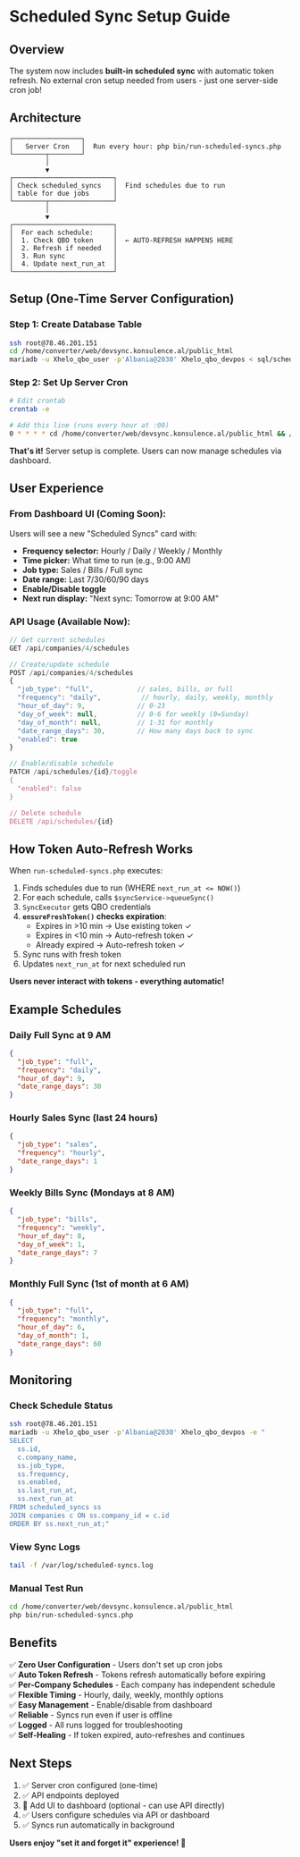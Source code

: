 # Scheduled Sync Setup Guide

## Overview
The system now includes **built-in scheduled sync** with automatic token refresh. No external cron setup needed from users - just one server-side cron job!

## Architecture

```
┌─────────────────┐
│   Server Cron   │  Run every hour: php bin/run-scheduled-syncs.php
└────────┬────────┘
         │
         ▼
┌─────────────────────────┐
│ Check scheduled_syncs   │  Find schedules due to run
│ table for due jobs      │
└────────┬────────────────┘
         │
         ▼
┌─────────────────────────┐
│  For each schedule:     │
│  1. Check QBO token     │  ← AUTO-REFRESH HAPPENS HERE
│  2. Refresh if needed   │
│  3. Run sync            │
│  4. Update next_run_at  │
└─────────────────────────┘
```

## Setup (One-Time Server Configuration)

### Step 1: Create Database Table

```bash
ssh root@78.46.201.151
cd /home/converter/web/devsync.konsulence.al/public_html
mariadb -u Xhelo_qbo_user -p'Albania@2030' Xhelo_qbo_devpos < sql/scheduled_syncs.sql
```

### Step 2: Set Up Server Cron

```bash
# Edit crontab
crontab -e

# Add this line (runs every hour at :00)
0 * * * * cd /home/converter/web/devsync.konsulence.al/public_html && /usr/bin/php bin/run-scheduled-syncs.php >> /var/log/scheduled-syncs.log 2>&1
```

**That's it!** Server setup is complete. Users can now manage schedules via dashboard.

## User Experience

### From Dashboard UI (Coming Soon):

Users will see a new "Scheduled Syncs" card with:

- **Frequency selector:** Hourly / Daily / Weekly / Monthly
- **Time picker:** What time to run (e.g., 9:00 AM)
- **Job type:** Sales / Bills / Full sync
- **Date range:** Last 7/30/60/90 days
- **Enable/Disable toggle**
- **Next run display:** "Next sync: Tomorrow at 9:00 AM"

### API Usage (Available Now):

```javascript
// Get current schedules
GET /api/companies/4/schedules

// Create/update schedule
POST /api/companies/4/schedules
{
  "job_type": "full",           // sales, bills, or full
  "frequency": "daily",          // hourly, daily, weekly, monthly
  "hour_of_day": 9,             // 0-23
  "day_of_week": null,          // 0-6 for weekly (0=Sunday)
  "day_of_month": null,         // 1-31 for monthly
  "date_range_days": 30,        // How many days back to sync
  "enabled": true
}

// Enable/disable schedule
PATCH /api/schedules/{id}/toggle
{
  "enabled": false
}

// Delete schedule
DELETE /api/schedules/{id}
```

## How Token Auto-Refresh Works

When `run-scheduled-syncs.php` executes:

1. Finds schedules due to run (WHERE `next_run_at <= NOW()`)
2. For each schedule, calls `$syncService->queueSync()`
3. `SyncExecutor` gets QBO credentials
4. **`ensureFreshToken()` checks expiration**:
   - Expires in >10 min → Use existing token ✓
   - Expires in <10 min → Auto-refresh token ✓
   - Already expired → Auto-refresh token ✓
5. Sync runs with fresh token
6. Updates `next_run_at` for next scheduled run

**Users never interact with tokens - everything automatic!**

## Example Schedules

### Daily Full Sync at 9 AM
```json
{
  "job_type": "full",
  "frequency": "daily",
  "hour_of_day": 9,
  "date_range_days": 30
}
```

### Hourly Sales Sync (last 24 hours)
```json
{
  "job_type": "sales",
  "frequency": "hourly",
  "date_range_days": 1
}
```

### Weekly Bills Sync (Mondays at 8 AM)
```json
{
  "job_type": "bills",
  "frequency": "weekly",
  "hour_of_day": 8,
  "day_of_week": 1,
  "date_range_days": 7
}
```

### Monthly Full Sync (1st of month at 6 AM)
```json
{
  "job_type": "full",
  "frequency": "monthly",
  "hour_of_day": 6,
  "day_of_month": 1,
  "date_range_days": 60
}
```

## Monitoring

### Check Schedule Status

```bash
ssh root@78.46.201.151
mariadb -u Xhelo_qbo_user -p'Albania@2030' Xhelo_qbo_devpos -e "
SELECT 
  ss.id,
  c.company_name,
  ss.job_type,
  ss.frequency,
  ss.enabled,
  ss.last_run_at,
  ss.next_run_at
FROM scheduled_syncs ss
JOIN companies c ON ss.company_id = c.id
ORDER BY ss.next_run_at;"
```

### View Sync Logs

```bash
tail -f /var/log/scheduled-syncs.log
```

### Manual Test Run

```bash
cd /home/converter/web/devsync.konsulence.al/public_html
php bin/run-scheduled-syncs.php
```

## Benefits

✅ **Zero User Configuration** - Users don't set up cron jobs  
✅ **Auto Token Refresh** - Tokens refresh automatically before expiring  
✅ **Per-Company Schedules** - Each company has independent schedule  
✅ **Flexible Timing** - Hourly, daily, weekly, monthly options  
✅ **Easy Management** - Enable/disable from dashboard  
✅ **Reliable** - Syncs run even if user is offline  
✅ **Logged** - All runs logged for troubleshooting  
✅ **Self-Healing** - If token expired, auto-refreshes and continues  

## Next Steps

1. ✅ Server cron configured (one-time)
2. ✅ API endpoints deployed
3. 🔄 Add UI to dashboard (optional - can use API directly)
4. ✅ Users configure schedules via API or dashboard
5. ✅ Syncs run automatically in background

**Users enjoy "set it and forget it" experience! 🎉**

